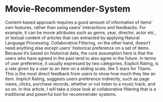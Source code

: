 # Movie-Recommender-System
Content-based approach requires a good amount of information of items’ own features, rather than using users’ interactions and feedbacks. For example, it can be movie attributes such as genre, year, director, actor etc., or textual content of articles that can extracted by applying Natural Language Processing. Collaborative Filtering, on the other hand, doesn’t need anything else except users’ historical preference on a set of items. Because it’s based on historical data, the core assumption here is that the users who have agreed in the past tend to also agree in the future. In terms of user preference, it usually expressed by two categories. Explicit Rating, is a rate given by a user to an item on a sliding scale, like 5 stars for Titanic. This is the most direct feedback from users to show how much they like an item. Implicit Rating, suggests users preference indirectly, such as page views, clicks, purchase records, whether or not listen to a music track, and so on. In this article, I will take a close look at collaborative filtering that is a traditional and powerful tool for recommender systems.
